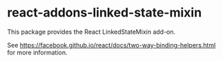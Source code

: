 # react-addons-linked-state-mixin

This package provides the React LinkedStateMixin add-on.

See <https://facebook.github.io/react/docs/two-way-binding-helpers.html> for more information.